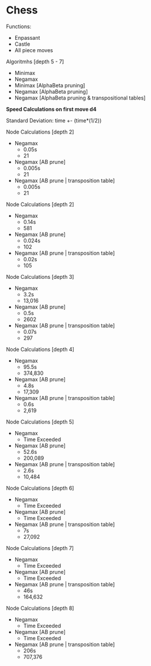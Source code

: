 # Chess
Functions:
  - Enpassant
  - Castle
  - All piece moves

Algoritmhs [depth 5 - 7]
  - Minimax
  - Negamax
  - Minimax [AlphaBeta pruning]
  - Negamax [AlphaBeta pruning]
  - Negamax [AlphaBeta pruning & transpositional tables]


**Speed Calculations on first move d4**

Standard Deviation: time +- (time*(1/2))

Node Calculations [depth 2]
  - Negamax
    - 0.05s
    - 21
  - Negamax [AB prune]
    - 0.005s
    - 21
  - Negamax [AB prune | transposition table]
    - 0.005s
    - 21

Node Calculations [depth 2]
  - Negamax
    - 0.14s
    - 581
  - Negamax [AB prune]
    - 0.024s
    - 102
  - Negamax [AB prune | transposition table]
    - 0.02s
    - 105

Node Calculations [depth 3]
  - Negamax
    - 3.2s
    - 13,016
  - Negamax [AB prune]
    - 0.5s
    - 2602
  - Negamax [AB prune | transposition table]
    - 0.07s
    - 297

Node Calculations [depth 4]
  - Negamax 
    - 95.5s
    - 374,830
  - Negamax [AB prune]
    - 4.8s
    - 17,309
  - Negamax [AB prune | transposition table]
    - 0.6s
    - 2,619

Node Calculations [depth 5]
  - Negamax 
    - Time Exceeded
  - Negamax [AB prune]
    - 52.6s
    - 200,089
  - Negamax [AB prune | transposition table]
    - 2.6s
    - 10,484

Node Calculations [depth 6]
  - Negamax 
    - Time Exceeded
  - Negamax [AB prune]
    - Time Exceeded
  - Negamax [AB prune | transposition table]
    - 7s
    - 27,092

Node Calculations [depth 7]
  - Negamax 
    - Time Exceeded
  - Negamax [AB prune]
    - Time Exceeded
  - Negamax [AB prune | transposition table]
    - 46s
    - 164,632

Node Calculations [depth 8]
  - Negamax 
    - Time Exceeded
  - Negamax [AB prune]
    - Time Exceeded
  - Negamax [AB prune | transposition table]
    - 206s
    - 707,376



